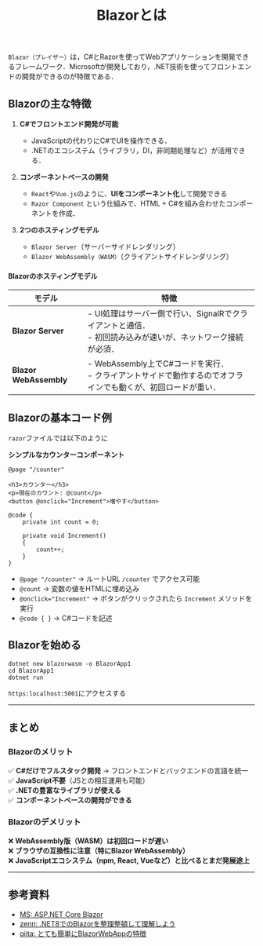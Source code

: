 ﻿---
title: Blazorとは
category: C#
tags:
  - C#
updated_at: ''
id: b87da14e-4cd7-4cb3-b19c-d23efe8686e1
---

`Blazor（ブレイザー）`は，C#とRazorを使ってWebアプリケーションを開発できるフレームワーク．Microsoftが開発しており，.NET技術を使ってフロントエンドの開発ができるのが特徴である．


## Blazorの主な特徴

1. **C#でフロントエンド開発が可能**  
   - JavaScriptの代わりにC#でUIを操作できる．
   - .NETのエコシステム（ライブラリ，DI，非同期処理など）が活用できる．

2. **コンポーネントベースの開発**  
   - `React`や`Vue.js`のように、**UIをコンポーネント化**して開発できる
   - `Razor Component` という仕組みで、HTML + C#を組み合わせたコンポーネントを作成．

3. **2つのホスティングモデル**
   - `Blazor Server`（サーバーサイドレンダリング）
   - `Blazor WebAssembly（WASM）`（クライアントサイドレンダリング）


#### **Blazorのホスティングモデル**
| モデル | 特徴 |
|--------|------|
| **Blazor Server** | - UI処理はサーバー側で行い、SignalRでクライアントと通信．<br>- 初回読み込みが速いが、ネットワーク接続が必須．|
| **Blazor WebAssembly** | - WebAssembly上でC#コードを実行．<br>- クライアントサイドで動作するのでオフラインでも動くが、初回ロードが重い． |


## Blazorの基本コード例

`razor`ファイルでは以下のように

**シンプルなカウンターコンポーネント**
```razor
@page "/counter"

<h3>カウンター</h3>
<p>現在のカウント: @count</p>
<button @onclick="Increment">増やす</button>

@code {
    private int count = 0;

    private void Increment()
    {
        count++;
    }
}
```
- `@page "/counter"` → ルートURL `/counter` でアクセス可能
- `@count` → 変数の値をHTMLに埋め込み
- `@onclick="Increment"` → ボタンがクリックされたら `Increment` メソッドを実行
- `@code { }` → C#コードを記述


## Blazorを始める
```
dotnet new blazorwasm -o BlazorApp1
cd BlazorApp1
dotnet run
```

`https:localhost:5001`にアクセスする


---

## まとめ

### **Blazorのメリット**
✅ **C#だけでフルスタック開発** → フロントエンドとバックエンドの言語を統一  
✅ **JavaScript不要**（JSとの相互運用も可能）  
✅ **.NETの豊富なライブラリが使える**  
✅ **コンポーネントベースの開発ができる**  

### **Blazorのデメリット**
❌ **WebAssembly版（WASM）は初回ロードが遅い**  
❌ **ブラウザの互換性に注意（特にBlazor WebAssembly）**  
❌ **JavaScriptエコシステム（npm, React, Vueなど）と比べるとまだ発展途上**  

---

## 参考資料

- [MS: ASP.NET Core Blazor](https://learn.microsoft.com/ja-jp/aspnet/core/blazor/?view=aspnetcore-9.0)
- [zenn: .NET8でのBlazorを整理整頓して理解しよう](https://zenn.dev/microsoft/articles/blazor-dotnet8-all)
- [qiita: とても簡単にBlazorWebAppの特徴](https://qiita.com/YouKnow/items/b350e7bbbb54372e057d)